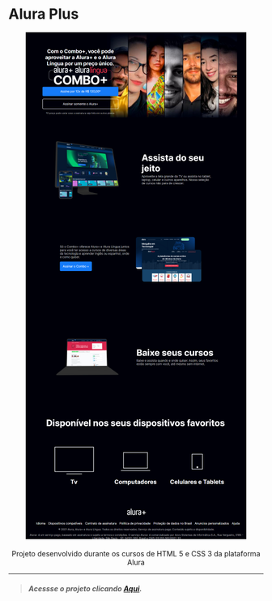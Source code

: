 # Alura Plus

<div align= "center">
    <img src= "https://github.com/rogerioplacides/alura-plus/blob/main/img/alura-plus-projeto.png">
</div>
 
 
 
 

<div align="center">
    Projeto desenvolvido durante os cursos de HTML 5 e CSS 3 da plataforma Alura
</div>

***
>##### Acessse o projeto clicando [Aqui](https://alura-plus-kappa-three.vercel.app/). 
